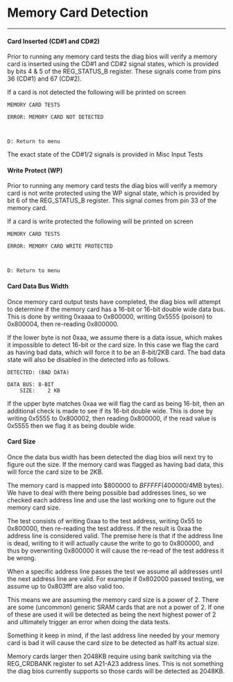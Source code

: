 # Memory Card Detection
---
#### Card Inserted (CD#1 and CD#2)
Prior to running any memory card tests the diag bios will verify a memory card
is inserted using the CD#1 and CD#2 signal states, which is provided by bits
4 & 5 of the REG_STATUS_B register.  These signals come from pins 36 (CD#1) and
67 (CD#2).

If a card is not detected the following will be printed on screen

```
MEMORY CARD TESTS

ERROR: MEMORY CARD NOT DETECTED



D: Return to menu
```

The exact state of the CD#1/2 signals is provided in Misc Input Tests

#### Write Protect (WP)
Prior to running any memory card tests the diag bios will verify a memory card
is not write protected using the WP signal state, which is provided by bit 6 of
the REG_STATUS_B register.  This signal comes from pin 33 of the memory card.

If a card is write protected the following will be printed on screen

```
MEMORY CARD TESTS

ERROR: MEMORY CARD WRITE PROTECTED



D: Return to menu
```

#### Card Data Bus Width
Once memory card output tests have completed, the diag bios will attempt to
determine if the memory card has a 16-bit or 16-bit double wide data bus.  This
is done by writing 0xaaaa to 0x800000, writing 0x5555 (poison) to 0x800004,
then re-reading 0x800000.

If the lower byte is not 0xaa, we assume there is a data issue, which makes it
impossible to detect 16-bit or the card size.  In this case we flag the card
as having bad data, which will force it to be an 8-bit/2KB card.  The bad data
state will also be disabled in the detected info as follows.

```
DETECTED: (BAD DATA)

DATA BUS: 8-BIT
    SIZE:    2 KB
```

If the upper byte matches 0xaa we will flag the card as being 16-bit, then an
additional check is made to see if its 16-bit double wide.  This is done by
writing 0x5555 to 0x800002, then reading 0x800000, if the read value is 0x5555
then we flag it as being double wide.


#### Card Size
Once the data bus width has been detected the diag bios will next try to figure
out the size.  If the memory card was flagged as having bad data, this will
force the card size to be 2KB.

The memory card is mapped into $800000 to $BFFFFF ($400000/4MB bytes).  We have
to deal with there being possible bad addresses lines, so we checked each
address line and use the last working one to figure out the memory card size.

The test consists of writing 0xaa to the test address, writing 0x55 to 0x800000,
then re-reading the test address.  If the result is 0xaa the address line is
considered valid.  The premise here is that if the address line is dead, writing
to it will actually cause the write to go to 0x800000, and thus by overwriting
0x800000 it will cause the re-read of the test address it be wrong.

When a specific address line passes the test we assume all addresses until the
next address line are valid.  For example if 0x802000 passed testing, we assume
up to 0x803fff are also valid too.

This means we are assuming the memory card size is a power of 2.  There are
some (uncommon) generic SRAM cards that are not a power of 2.  If one of these
are used it will be detected as being the next highest power of 2 and
ultimately trigger an error when doing the data tests.

Something it keep in mind, if the last address line needed by your memory card
is bad it will cause the card size to be detected as half its actual size.

Memory cards larger then 2048KB require using bank switching via the
REG_CRDBANK register to set A21-A23 address lines.  This is not something the
diag bios currently supports so those cards will be detected as 2048KB.
